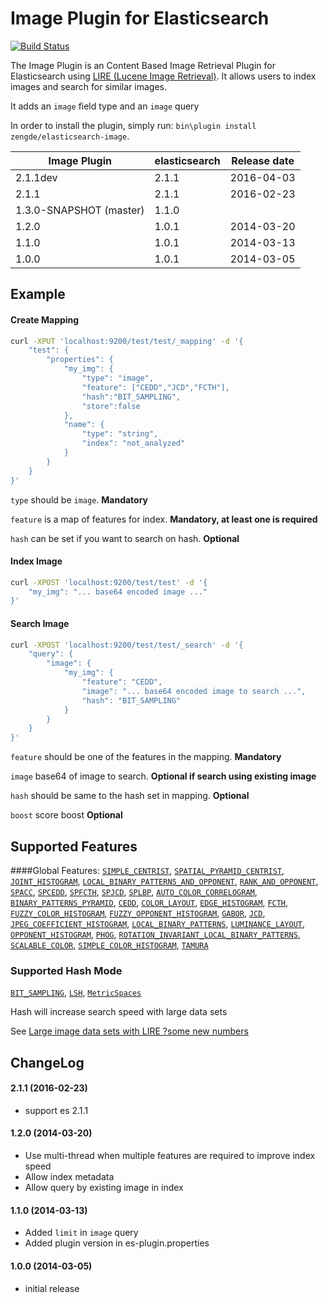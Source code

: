 Image Plugin for Elasticsearch
==================================

[![Build Status](https://travis-ci.org/zengde/elasticsearch-image.png?branch=dev)](https://travis-ci.org/zengde/elasticsearch-image)

The Image Plugin is an Content Based Image Retrieval Plugin for Elasticsearch using [LIRE (Lucene Image Retrieval)](https://github.com/dermotte/LIRE/). It allows users to index images and search for similar images.

It adds an `image` field type and an `image` query

In order to install the plugin, simply run: `bin\plugin install zengde/elasticsearch-image`.

|     Image Plugin          |  elasticsearch    | Release date |
|---------------------------|-------------------|:------------:|
| 2.1.1dev                  | 2.1.1             | 2016-04-03   |
| 2.1.1                     | 2.1.1             | 2016-02-23   |
| 1.3.0-SNAPSHOT (master)   | 1.1.0             |              |
| 1.2.0                     | 1.0.1             | 2014-03-20   |
| 1.1.0                     | 1.0.1             | 2014-03-13   |
| 1.0.0                     | 1.0.1             | 2014-03-05   |


## Example
#### Create Mapping
```sh
curl -XPUT 'localhost:9200/test/test/_mapping' -d '{
    "test": {
        "properties": {
            "my_img": {
                "type": "image",
                "feature": ["CEDD","JCD","FCTH"],
                "hash":"BIT_SAMPLING",
                "store":false
            },
            "name": {
                "type": "string",
                "index": "not_analyzed"
            }
        }
    }
}'
```
`type` should be `image`. **Mandatory**

`feature` is a map of features for index. **Mandatory, at least one is required**

`hash` can be set if you want to search on hash. **Optional**

#### Index Image
```sh
curl -XPOST 'localhost:9200/test/test' -d '{
    "my_img": "... base64 encoded image ..."
}'
```

#### Search Image
```sh
curl -XPOST 'localhost:9200/test/test/_search' -d '{
    "query": {
        "image": {
            "my_img": {
                "feature": "CEDD",
                "image": "... base64 encoded image to search ...",
                "hash": "BIT_SAMPLING"
            }
        }
    }
}'
```
`feature` should be one of the features in the mapping.  **Mandatory**

`image` base64 of image to search.  **Optional if search using existing image**

`hash` should be same to the hash set in mapping.  **Optional**

`boost` score boost  **Optional**


## Supported Features
####Global Features:
[`SIMPLE_CENTRIST`](https://github.com/dermotte/LIRE/blob/master/src/main/java/net/semanticmetadata/lire/imageanalysis/features/global/centrist/SimpleCentrist.java), [`SPATIAL_PYRAMID_CENTRIST`](https://github.com/dermotte/LIRE/blob/master/src/main/java/net/semanticmetadata/lire/imageanalysis/features/global/centrist/SpatialPyramidCentrist.java), [`JOINT_HISTOGRAM`](https://github.com/dermotte/LIRE/blob/master/src/main/java/net/semanticmetadata/lire/imageanalysis/features/global/joint/JointHistogram.java), [`LOCAL_BINARY_PATTERNS_AND_OPPONENT`](https://github.com/dermotte/LIRE/blob/master/src/main/java/net/semanticmetadata/lire/imageanalysis/features/global/joint/LocalBinaryPatternsAndOpponent.java), [`RANK_AND_OPPONENT`](https://github.com/dermotte/LIRE/blob/master/src/main/java/net/semanticmetadata/lire/imageanalysis/features/global/joint/RankAndOpponent.java), [`SPACC`](https://github.com/dermotte/LIRE/blob/master/src/main/java/net/semanticmetadata/lire/imageanalysis/features/global/spatialpyramid/SPACC.java), [`SPCEDD`](https://github.com/dermotte/LIRE/blob/master/src/main/java/net/semanticmetadata/lire/imageanalysis/features/global/spatialpyramid/SPCEDD.java), [`SPFCTH`](https://github.com/dermotte/LIRE/blob/master/src/main/java/net/semanticmetadata/lire/imageanalysis/features/global/spatialpyramid/SPFCTH.java), [`SPJCD`](https://github.com/dermotte/LIRE/blob/master/src/main/java/net/semanticmetadata/lire/imageanalysis/features/global/spatialpyramid/SPJCD.java), [`SPLBP`](https://github.com/dermotte/LIRE/blob/master/src/main/java/net/semanticmetadata/lire/imageanalysis/features/global/spatialpyramid/SPLBP.java), [`AUTO_COLOR_CORRELOGRAM`](https://github.com/dermotte/LIRE/blob/master/src/main/java/net/semanticmetadata/lire/imageanalysis/features/global/AutoColorCorrelogram.java), [`BINARY_PATTERNS_PYRAMID`](https://github.com/dermotte/LIRE/blob/master/src/main/java/net/semanticmetadata/lire/imageanalysis/features/global/BinaryPatternsPyramid.java), [`CEDD`](https://github.com/dermotte/LIRE/blob/master/src/main/java/net/semanticmetadata/lire/imageanalysis/features/global/CEDD.java), [`COLOR_LAYOUT`](https://github.com/dermotte/LIRE/blob/master/src/main/java/net/semanticmetadata/lire/imageanalysis/features/global/ColorLayout.java), [`EDGE_HISTOGRAM`](https://github.com/dermotte/LIRE/blob/master/src/main/java/net/semanticmetadata/lire/imageanalysis/features/global/EdgeHistogram.java), [`FCTH`](https://github.com/dermotte/LIRE/blob/master/src/main/java/net/semanticmetadata/lire/imageanalysis/features/global/FCTH.java), [`FUZZY_COLOR_HISTOGRAM`](https://github.com/dermotte/LIRE/blob/master/src/main/java/net/semanticmetadata/lire/imageanalysis/features/global/FuzzyColorHistogram.java), [`FUZZY_OPPONENT_HISTOGRAM`](https://github.com/dermotte/LIRE/blob/master/src/main/java/net/semanticmetadata/lire/imageanalysis/features/global/FuzzyOpponentHistogram.java), [`GABOR`](https://github.com/dermotte/LIRE/blob/master/src/main/java/net/semanticmetadata/lire/imageanalysis/features/global/Gabor.java), [`JCD`](https://github.com/dermotte/LIRE/blob/master/src/main/java/net/semanticmetadata/lire/imageanalysis/features/global/JCD.java), [`JPEG_COEFFICIENT_HISTOGRAM`](https://github.com/dermotte/LIRE/blob/master/src/main/java/net/semanticmetadata/lire/imageanalysis/features/global/JpegCoefficientHistogram.java), [`LOCAL_BINARY_PATTERNS`](https://github.com/dermotte/LIRE/blob/master/src/main/java/net/semanticmetadata/lire/imageanalysis/features/global/LocalBinaryPatterns.java), [`LUMINANCE_LAYOUT`](https://github.com/dermotte/LIRE/blob/master/src/main/java/net/semanticmetadata/lire/imageanalysis/features/global/LuminanceLayout.java), [`OPPONENT_HISTOGRAM`](https://github.com/dermotte/LIRE/blob/master/src/main/java/net/semanticmetadata/lire/imageanalysis/features/global/OpponentHistogram.java), [`PHOG`](https://github.com/dermotte/LIRE/blob/master/src/main/java/net/semanticmetadata/lire/imageanalysis/features/global/PHOG.java), [`ROTATION_INVARIANT_LOCAL_BINARY_PATTERNS`](https://github.com/dermotte/LIRE/blob/master/src/main/java/net/semanticmetadata/lire/imageanalysis/features/global/RotationInvariantLocalBinaryPatterns.java), [`SCALABLE_COLOR`](https://github.com/dermotte/LIRE/blob/master/src/main/java/net/semanticmetadata/lire/imageanalysis/features/global/ScalableColor.java), [`SIMPLE_COLOR_HISTOGRAM`](https://github.com/dermotte/LIRE/blob/master/src/main/java/net/semanticmetadata/lire/imageanalysis/features/global/SimpleColorHistogram.java), [`TAMURA`](https://github.com/dermotte/LIRE/blob/master/src/main/java/net/semanticmetadata/lire/imageanalysis/features/global/Tamura.java)


### Supported Hash Mode
[`BIT_SAMPLING`](https://github.com/dermotte/LIRE/blob/master/src/main/java/net/semanticmetadata/lire/indexers/hashing/BitSampling.java), [`LSH`](https://github.com/dermotte/LIRE/blob/master/src/main/java/net/semanticmetadata/lire/indexers/hashing/LocalitySensitiveHashing.java), [`MetricSpaces`](https://github.com/dermotte/LIRE/blob/master/src/main/java/net/semanticmetadata/lire/indexers/hashing/MetricSpaces.java)

Hash will increase search speed with large data sets

See [Large image data sets with LIRE ?some new numbers](http://www.semanticmetadata.net/2013/03/20/large-image-data-sets-with-lire-some-new-numbers/) 


## ChangeLog
#### 2.1.1 (2016-02-23)
- support es 2.1.1


#### 1.2.0 (2014-03-20)

- Use multi-thread when multiple features are required to improve index speed
- Allow index metadata
- Allow query by existing image in index

#### 1.1.0 (2014-03-13)

- Added `limit` in `image` query
- Added plugin version in es-plugin.properties

#### 1.0.0 (2014-03-05)

- initial release